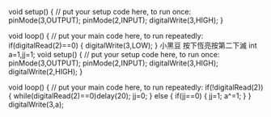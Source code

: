 
void setup() {
  // put your setup code here, to run once:
pinMode(3,OUTPUT);
pinMode(2,INPUT);
digitalWrite(3,HIGH);
}

void loop() {
  // put your main code here, to run repeatedly:
if(digitalRead(2)==0)
{
  digitalWrite(3,LOW);
}
小黑豆 按下恆亮按第二下滅
int a=1,jj=1;
void setup() {
  // put your setup code here, to run once:
pinMode(3,OUTPUT);
pinMode(2,INPUT);
digitalWrite(3,HIGH);
digitalWrite(2,HIGH);
}

void loop() {
  // put your main code here, to run repeatedly:
if(!digitalRead(2))
{
  while(digitalRead(2)==0)delay(20);
  jj=0;
}
else
{
  if(jj==0)
  {
    jj=1;
    a^=1;
  }
}
digitalWrite(3,a);
